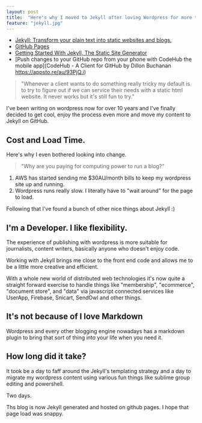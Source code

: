 ```yaml
---
layout: post
title:  "Here's why I moved to Jekyll after loving Wordpress for more than 10 years."
feature: "jekyll.jpg"
---
```


- [Jekyll: Transform your plain text into static websites and blogs.](https://jekyllrb.com/)
- [GitHub Pages](https://pages.github.com/)
- [Getting Started With Jekyll, The Static Site Generator](https://www.youtube.com/watch?v=iWowJBRMtpc)
- [Push changes to your GitHub repo from your phone with CodeHub the mobile app](CodeHub - A Client for GitHub by Dillon Buchanan
https://appsto.re/au/93PjQ.i)

> "Whenever a client wants to do something really tricky my default is to try to figure out if we can service their needs with a static html website. It never works but it's still fun to try."

I've been writing on wordpress now for over 10 years and I've finally decided to get cool, enjoy the process even more and move my content to Jekyll on GitHub. 

## Cost and Load Time.

Here's why I even bothered looking into change.

> "Why are you paying for computing power to run a blog?"

1. AWS has started sending me $30AU/month bills to keep my wordpress site up and running.
2. Wordpress runs really slow. I literally have to "wait around" for the page to load.

Following that I've found a bunch of other nice things about Jekyll :)

## I'm a Developer. I like flexibility.

The experience of publishing with wordpress is more suitable for journalists, content writers, basically anyone who doesn't enjoy code.

Working with Jekyll brings me close to the front end code and allows me to be a little more creative and efficient.

With a whole new world of distributed web technologies it's now quite a straight forward exercise to handle things like "membership", "ecommerce", "document store", and "data" via javascript connected services like UserApp, Firebase, Snicart, SendOwl and other things.

## It's not because of I love Markdown

Wordpress and every other blogging engine nowadays has a markdown plugin to bring that sort of thing into your life when you need it.

## How long did it take?

It took be a day to faff around the Jekyll's templating strategy and a day to migrate my wordpress content using various fun things like sublime group editing and powershell.

Two days.

Ths blog is now Jekyll generated and hosted on github pages. I hope that page load was snappy.